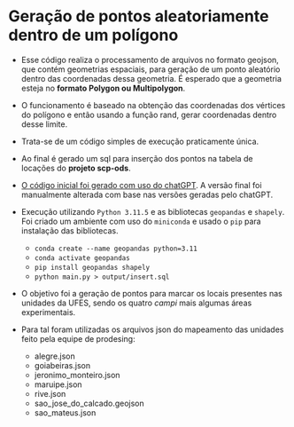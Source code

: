 # Geração de pontos aleatoriamente dentro de um polígono

- Esse código realiza o processamento de arquivos no formato geojson, que contém geometrias espaciais, para geração de um ponto aleatório dentro das coordenadas dessa geometria. É esperado que a geometria esteja no **formato Polygon ou Multipolygon**.
- O funcionamento é baseado na obtenção das coordenadas dos vértices do polígono e então usando a função rand, gerar coordenadas dentro desse limite.
- Trata-se de um código simples de execução praticamente única.
- Ao final é gerado um sql para inserção dos pontos na tabela de locações do **projeto scp-ods**.
- [O código inicial foi gerado com uso do chatGPT](https://chat.openai.com/share/558035dc-5a0b-4626-b277-2381faf5acd9). A versão final foi manualmente alterada com base nas versões geradas pelo chatGPT.
- Execução utilizando `Python 3.11.5` e as bibliotecas `geopandas` e `shapely`. Foi criado um ambiente com uso do `miniconda` e usado o `pip` para instalação das bibliotecas.

  - `conda create --name geopandas python=3.11`
  - `conda activate geopandas`
  - `pip install geopandas shapely`
  - `python main.py > output/insert.sql`

- O objetivo foi a geração de pontos para marcar os locais presentes nas unidades da UFES, sendo os quatro _campi_ mais algumas áreas experimentais.
- Para tal foram utilizadas os arquivos json do mapeamento das unidades feito pela equipe de prodesing:
  - alegre.json
  - goiabeiras.json
  - jeronimo_monteiro.json
  - maruipe.json
  - rive.json
  - sao_jose_do_calcado.geojson
  - sao_mateus.json
